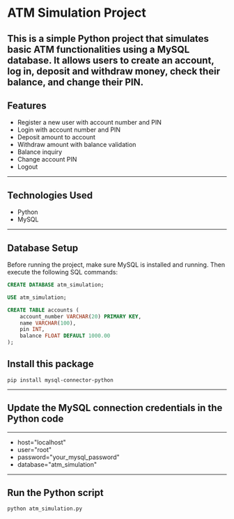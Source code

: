 #  ATM Simulation Project
This is a simple Python project that simulates basic ATM functionalities using a MySQL database. It allows users to create an account, log in, deposit and withdraw money, check their balance, and change their PIN.
---
## Features
- Register a new user with account number and PIN
- Login with account number and PIN
- Deposit amount to account
- Withdraw amount with balance validation
- Balance inquiry
- Change account PIN
- Logout
---
## Technologies Used
- Python
- MySQL
---
## Database Setup
Before running the project, make sure MySQL is installed and running. Then execute the following SQL commands:

```sql
CREATE DATABASE atm_simulation;

USE atm_simulation;

CREATE TABLE accounts (
    account_number VARCHAR(20) PRIMARY KEY,
    name VARCHAR(100),
    pin INT,
    balance FLOAT DEFAULT 1000.00
);
```

## Install this package
```
pip install mysql-connector-python
```
---
## Update the MySQL connection credentials in the Python code
---
- host="localhost"
- user="root"
- password="your_mysql_password"
- database="atm_simulation"
---
## Run the Python script
```
python atm_simulation.py
```
